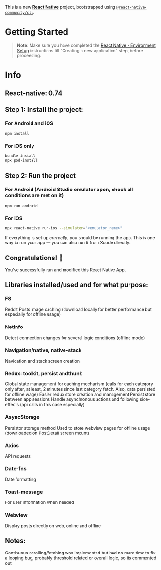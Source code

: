 This is a new [**React Native**](https://reactnative.dev) project, bootstrapped using [`@react-native-community/cli`](https://github.com/react-native-community/cli).

# Getting Started

>**Note**: Make sure you have completed the [React Native - Environment Setup](https://reactnative.dev/docs/environment-setup) instructions till "Creating a new application" step, before proceeding.

# Info
## React-native: 0.74


## Step 1: Install the project:
### For Android and iOS

```bash
npm install
```
### For iOS only 

```bash
bundle install
npx pod-install
```

## Step 2: Run the project
### For Android (Android Studio emulator open, check all conditions are met on it)

```bash
npm run android
```

### For iOS
```bash
npx react-native run-ios --simulator="<emulator_name>"
```

If everything is set up _correctly_, you should be running the app.
This is one way to run your app — you can also run it from Xcode directly.


## Congratulations! :tada:

You've successfully run and modified this React Native App. 

## Libraries installed/used and for what purpose:

### FS
Reddit Posts image caching (download locally for better performance but especially for offline usage)

### NetInfo
Detect connection changes for several logic conditions (offline mode)

### Navigation/native, native-stack
Navigation and stack screen creation

### Redux: toolkit, persist andthunk
Global state management for caching mechanism (calls for each category only after, at least, 2 minutes since last category fetch. Also, data persisted for offline wage)
Easier redux store creation and management
Persist store between app sessions
Handle asynchronous actions and following side-effects (api calls in this case especially)

### AsyncStorage
Persistor storage method
Used to store webview pages for offline usage (downloaded on PostDetail screen mount)

### Axios
API requests

### Date-fns
Date formatting

### Toast-message
For user information when needed

### Webview
Display posts directly on web, online and offline

## Notes:
 Continuous scrolling/fetching was implemented but had no more time to fix a looping bug, probably threshold related or overall logic, so its commented out

